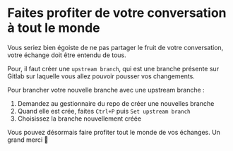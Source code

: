 # Faites profiter de votre conversation à tout le monde

Vous seriez bien égoiste de ne pas partager le fruit de votre conversation, votre échange doit être entendu de tous. 

Pour, il faut créer une `upstream branch`, qui est une branche présente sur Gitlab sur laquelle vous allez pouvoir pousser vos changements. 

Pour brancher votre nouvelle branche avec une upstream branche : 
1. Demandez au gestionnaire du repo de créer une nouvelles branche
2. Quand elle est crée, faites `Ctrl+P` puis `Set upstream branch`
3. Choisissez la branche nouvellement créée

Vous pouvez désormais faire profiter tout le monde de vos échanges. Un grand merci 🎉
